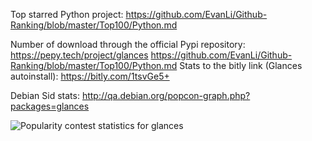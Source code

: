 Top starred Python project: https://github.com/EvanLi/Github-Ranking/blob/master/Top100/Python.md

Number of download through the official Pypi repository: https://pepy.tech/project/glances
https://github.com/EvanLi/Github-Ranking/blob/master/Top100/Python.md
Stats to the bitly link (Glances autoinstall): https://bitly.com/1tsvGe5+

Debian Sid stats: http://qa.debian.org/popcon-graph.php?packages=glances

![Popularity contest statistics for glances](https://qa.debian.org/cgi-bin/popcon-png?packages=glances&show_installed=1&show_vote=1&show_old=1&show_recent=1&show_nofiles=1&want_percent=0&want_legend=1&want_ticks=1&from_date=&to_date=&hlght_date=&date_fmt=%25Y-%25m)
